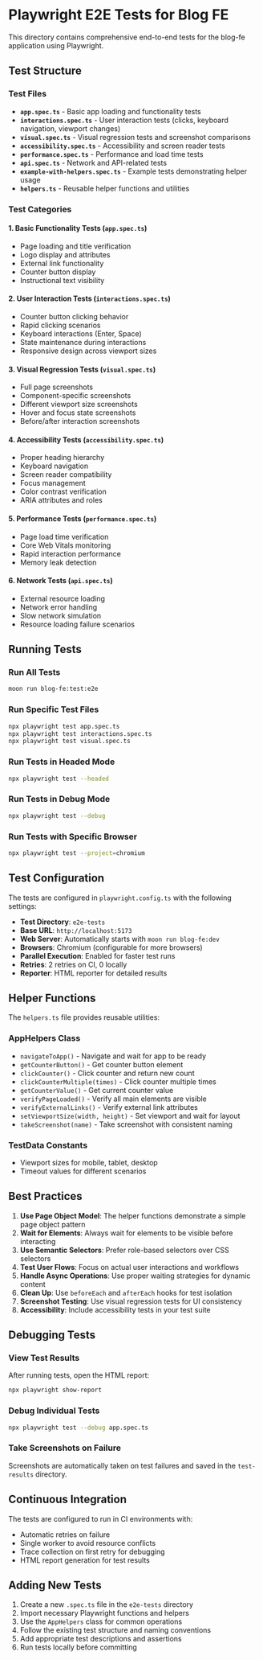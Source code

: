 # Playwright E2E Tests for Blog FE

This directory contains comprehensive end-to-end tests for the blog-fe application using Playwright.

## Test Structure

### Test Files

- **`app.spec.ts`** - Basic app loading and functionality tests
- **`interactions.spec.ts`** - User interaction tests (clicks, keyboard navigation, viewport changes)
- **`visual.spec.ts`** - Visual regression tests and screenshot comparisons
- **`accessibility.spec.ts`** - Accessibility and screen reader tests
- **`performance.spec.ts`** - Performance and load time tests
- **`api.spec.ts`** - Network and API-related tests
- **`example-with-helpers.spec.ts`** - Example tests demonstrating helper usage
- **`helpers.ts`** - Reusable helper functions and utilities

### Test Categories

#### 1. Basic Functionality Tests (`app.spec.ts`)
- Page loading and title verification
- Logo display and attributes
- External link functionality
- Counter button display
- Instructional text visibility

#### 2. User Interaction Tests (`interactions.spec.ts`)
- Counter button clicking behavior
- Rapid clicking scenarios
- Keyboard interactions (Enter, Space)
- State maintenance during interactions
- Responsive design across viewport sizes

#### 3. Visual Regression Tests (`visual.spec.ts`)
- Full page screenshots
- Component-specific screenshots
- Different viewport size screenshots
- Hover and focus state screenshots
- Before/after interaction screenshots

#### 4. Accessibility Tests (`accessibility.spec.ts`)
- Proper heading hierarchy
- Keyboard navigation
- Screen reader compatibility
- Focus management
- Color contrast verification
- ARIA attributes and roles

#### 5. Performance Tests (`performance.spec.ts`)
- Page load time verification
- Core Web Vitals monitoring
- Rapid interaction performance
- Memory leak detection

#### 6. Network Tests (`api.spec.ts`)
- External resource loading
- Network error handling
- Slow network simulation
- Resource loading failure scenarios

## Running Tests

### Run All Tests
```bash
moon run blog-fe:test:e2e
```

### Run Specific Test Files
```bash
npx playwright test app.spec.ts
npx playwright test interactions.spec.ts
npx playwright test visual.spec.ts
```

### Run Tests in Headed Mode
```bash
npx playwright test --headed
```

### Run Tests in Debug Mode
```bash
npx playwright test --debug
```

### Run Tests with Specific Browser
```bash
npx playwright test --project=chromium
```

## Test Configuration

The tests are configured in `playwright.config.ts` with the following settings:

- **Test Directory**: `e2e-tests`
- **Base URL**: `http://localhost:5173`
- **Web Server**: Automatically starts with `moon run blog-fe:dev`
- **Browsers**: Chromium (configurable for more browsers)
- **Parallel Execution**: Enabled for faster test runs
- **Retries**: 2 retries on CI, 0 locally
- **Reporter**: HTML reporter for detailed results

## Helper Functions

The `helpers.ts` file provides reusable utilities:

### AppHelpers Class
- `navigateToApp()` - Navigate and wait for app to be ready
- `getCounterButton()` - Get counter button element
- `clickCounter()` - Click counter and return new count
- `clickCounterMultiple(times)` - Click counter multiple times
- `getCounterValue()` - Get current counter value
- `verifyPageLoaded()` - Verify all main elements are visible
- `verifyExternalLinks()` - Verify external link attributes
- `setViewportSize(width, height)` - Set viewport and wait for layout
- `takeScreenshot(name)` - Take screenshot with consistent naming

### TestData Constants
- Viewport sizes for mobile, tablet, desktop
- Timeout values for different scenarios

## Best Practices

1. **Use Page Object Model**: The helper functions demonstrate a simple page object pattern
2. **Wait for Elements**: Always wait for elements to be visible before interacting
3. **Use Semantic Selectors**: Prefer role-based selectors over CSS selectors
4. **Test User Flows**: Focus on actual user interactions and workflows
5. **Handle Async Operations**: Use proper waiting strategies for dynamic content
6. **Clean Up**: Use `beforeEach` and `afterEach` hooks for test isolation
7. **Screenshot Testing**: Use visual regression tests for UI consistency
8. **Accessibility**: Include accessibility tests in your test suite

## Debugging Tests

### View Test Results
After running tests, open the HTML report:
```bash
npx playwright show-report
```

### Debug Individual Tests
```bash
npx playwright test --debug app.spec.ts
```

### Take Screenshots on Failure
Screenshots are automatically taken on test failures and saved in the `test-results` directory.

## Continuous Integration

The tests are configured to run in CI environments with:
- Automatic retries on failure
- Single worker to avoid resource conflicts
- Trace collection on first retry for debugging
- HTML report generation for test results

## Adding New Tests

1. Create a new `.spec.ts` file in the `e2e-tests` directory
2. Import necessary Playwright functions and helpers
3. Use the `AppHelpers` class for common operations
4. Follow the existing test structure and naming conventions
5. Add appropriate test descriptions and assertions
6. Run tests locally before committing

